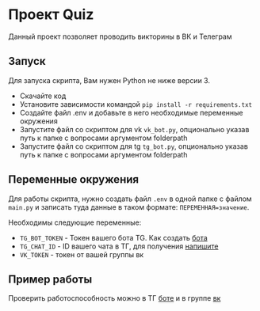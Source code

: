 # Проект Quiz

Данный проект позволяет проводить викторины в ВК и Телеграм


## Запуск

Для запуска скрипта, Вам нужен Python не ниже версии 3.

- Скачайте код
- Установите зависимости командой `pip install -r requirements.txt`
- Создайте файл .env и добавьте в него необходимые переменные окружения
- Запустите файл со скриптом для vk `vk_bot.py`, опционально указав путь к папке с вопросами аргументом folderpath
- Запустите файл со скриптом для tg `tg_bot.py`, опционально указав путь к папке с вопросами аргументом folderpath


## Переменные окружения

Для работы скрипта, нужно создать файл `.env` в одной папке с файлом `main.py` и записать туда данные в
таком формате: `ПЕРЕМЕННАЯ=значение`.


Необходимы следующие переменные:
- `TG_BOT_TOKEN` - Токен вашего бота TG. Как создать [бота](https://sendpulse.com/knowledge-base/chatbot/telegram/create-telegram-chatbot)
- `TG_CHAT_ID` - ID вашего чата в ТГ, для получения [напишите](https://t.me/userinfobot)
- `VK_TOKEN` - токен от вашей группы вк


## Пример работы

Проверить работоспособность можно в ТГ [боте](t.me/devman_quizBot) и в группе [вк](https://vk.com/club225921424)